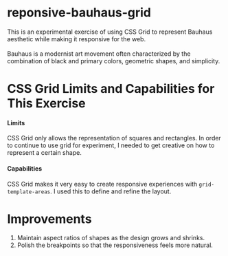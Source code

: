 # reponsive-bauhaus-grid

This is an experimental exercise of using CSS Grid to represent Bauhaus aesthetic while making it responsive for the web.
<br><br>
Bauhaus is a modernist art movement often characterized by the combination of black and primary colors, geometric shapes, and simplicity.

# CSS Grid Limits and Capabilities for This Exercise
#### Limits
CSS Grid only allows the representation of squares and rectangles. In order to continue to use grid for experiment, I needed to get creative on how to represent a certain shape.

#### Capabilities
CSS Grid makes it very easy to create responsive experiences with `grid-template-areas`. I used this to define and refine the layout.

# Improvements
1. Maintain aspect ratios of shapes as the design grows and shrinks.
2. Polish the breakpoints so that the responsiveness feels more natural.
